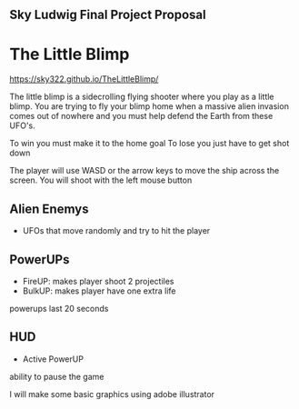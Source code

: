 Sky Ludwig
Final Project Proposal
-----------------------

The Little Blimp
=======================

https://sky322.github.io/TheLittleBlimp/

The little blimp is a sidecrolling flying shooter where you play as a little blimp. You are trying to fly your blimp home when a massive alien invasion comes out of nowhere and you must help defend the Earth from these UFO's.

To win you must make it to the home goal
To lose you just have to get shot down

The player will use WASD or the arrow keys to move the ship across the screen. You will shoot with the left mouse button

Alien Enemys
------------------------

* UFOs that move randomly and try to hit the player
	
PowerUPs
------------------------

- FireUP: makes player shoot 2 projectiles
- BulkUP: makes player have one extra life
	
powerups last 20 seconds
	
HUD
------------------------

- Active PowerUP
	
ability to pause the game

I will make some basic graphics using adobe illustrator
